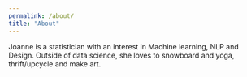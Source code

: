 ```yaml
---
permalink: /about/
title: "About"
---
```


Joanne is a statistician with an interest in Machine learning, NLP and Design. Outside of data science, she loves to snowboard and yoga, thrift/upcycle and make art.
